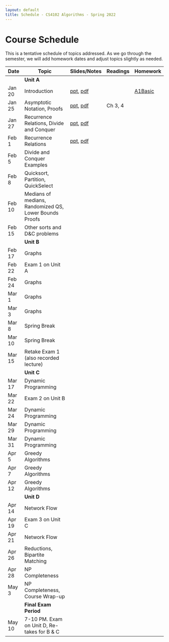 ```yaml
---
layout: default
title: Schedule - CS4102 Algorithms - Spring 2022 
---
```


# Course Schedule

This is a tentative schedule of topics addressed.  As we go through the semester, we will add homework dates and adjust topics slightly as needed.

| Date    | Topic                                    | Slides/Notes | Readings | Homework |
| ------- | ------                                   | -----        | ------   | -------  |
|         | **Unit A**                               |              |          |          |
| Jan 20  | Introduction                             | [ppt](cs4102-L1-intro.pptx), [pdf](cs4102-L1-intro.pdf) |          | [A1Basic](../homework/index.html)        |
| Jan 25  | Asymptotic Notation, Proofs              | [ppt](cs4102_L2_recurrences_DandC.pptx), [pdf](cs4102_L2_recurrences_DandC.pdf) | Ch 3, 4  |          |
| Jan 27  | Recurrence Relations, Divide and Conquer | [ppt](cs4102_L3_sorting_intro.pptx), [pdf](cs4102_L3_sorting_intro.pdf)         |          |          |
| Feb 1   | Recurrence Relations                     | [ppt](cs4102_L4_G&C_Master.pptx), [pdf](cs4102_L4_G&C_Master.pdf)         |          |          |
| Feb 5   | Divide and Conquer Examples              |              |          |          |
| Feb 8   | Quicksort, Partition, QuickSelect        |              |          |          |
| Feb 10  | Medians of medians, Randomized QS, Lower Bounds Proofs              |              |          |          |
| Feb 15  | Other sorts and D&C problems             |              |          |          |
|         | **Unit B**                               |              |          |          |
| Feb 17  | Graphs                                   |              |          |          |
| Feb 22  | Exam 1 on Unit A                         |              |          |          |
| Feb 24  | Graphs                                   |              |          |          |
| Mar 1   | Graphs                                   |              |          |          |
| Mar 3   | Graphs                                   |              |          |          |
| Mar 8   | Spring Break                             |              |          |          |
| Mar 10  | Spring Break                             |              |          |          |
| Mar 15  | Retake Exam 1 (also recorded lecture)    |              |          |          |
|         | **Unit C**                               |              |          |          |
| Mar 17  | Dynamic Programming                      |              |          |          |
| Mar 22  | Exam 2 on Unit B                         |              |          |          |
| Mar 24  | Dynamic Programming                      |              |          |          |
| Mar 29  | Dynamic Programming                      |              |          |          |
| Mar 31  | Dynamic Programming                      |              |          |          |
| Apr 5   | Greedy Algorithms                        |              |          |          |
| Apr 7   | Greedy Algorithms                        |              |          |          |
| Apr 12  | Greedy Algorithms                        |              |          |          |
|         | **Unit D**                               |              |          |          |
| Apr 14  | Network Flow                             |              |          |          |
| Apr 19  | Exam 3 on Unit C                         |              |          |          |
| Apr 21  | Network Flow                             |              |          |          |
| Apr 26  | Reductions, Bipartite Matching           |              |          |          |
| Apr 28  | NP Completeness	                         |              |          |          |
| May 3   | NP Completeness, Course Wrap-up          |              |          |          |
|         | **Final Exam Period**                    |              |          |          |
| May 10  | 7-10 PM. Exam on Unit D, Re-takes for B & C    |              |          |          |
